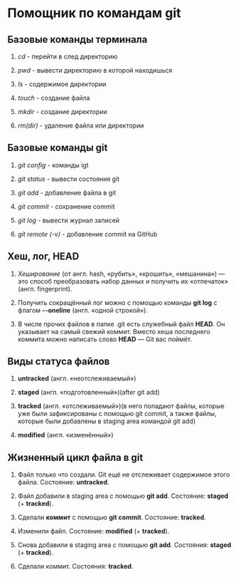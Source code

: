 # Помощник по командам git

## Базовые команды терминала


1. *cd* - перейти в след директорию


2. *pwd* - вывести директорию в которой находишься


3. *ls* - содержимое директории 


4. *touch* - создание файла


5. *mkdir* - создание директории 


6. *rm(dir)* - удаление файла или директории


## Базовые команды git


1. *git config* - команды igt


2. *git status* - вывести состояния git


3. *git add* - добавление файла в git


4. *git commit* - сохранение commit


5. *git log* - вывести журнал записей


6. *git remote (-v)* - добавление commit на GitHub


## Хеш, лог, HEAD


1. *Хеширование* (от англ. hash, «рубить», «крошить», «мешанина») — это способ преобразовать набор данных и получить их «отпечаток» (англ. fingerprint).


2. Получить сокращённый лог можно с помощью команды **git log** с флагом **--oneline** (англ. «одной строкой»).


3. В числе прочих файлов в папке .git есть служебный файл **HEAD**. Он указывает на самый свежий коммит.
Вместо хеша последнего коммита можно написать слово **HEAD** — Git вас поймёт.


## Виды статуса файлов

1. **untracked** (англ. «неотслеживаемый»)


2. **staged** (англ. «подготовленный»)(after git add)


3. **tracked** (англ. «отслеживаемый»)(в него попадают файлы, которые уже были зафиксированы с помощью git commit, а также файлы, которые были добавлены в staging area командой git add)


4. **modified** (англ. «изменённый»)


## Жизненный цикл файла в git


1. Файл только что создали. Git ещё не отслеживает содержимое этого файла. Состояние: **untracked**.


2. Файл добавили в staging area с помощью **git add**. Состояние: **staged** (+ **tracked**).


3. Сделали **коммит** с помощью **git commit**. Состояние: **tracked**.


4. Изменили файл. Состояние: **modified** (+ **tracked**).


5. Снова добавили в staging area с помощью **git add**. Состояния: **staged** (+ **tracked**).


6. Сделали коммит. Состояния: **tracked**.